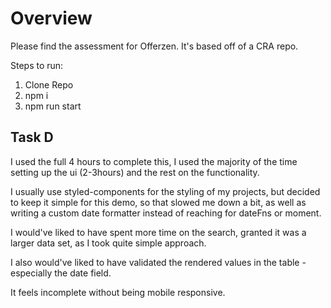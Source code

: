 # Overview

Please find the assessment for Offerzen. It's based off of a CRA repo.

Steps to run:

1. Clone Repo
2. npm i
3. npm run start

## Task D

I used the full 4 hours to complete this, I used the majority of the time setting up the ui (2-3hours) and the rest on the functionality.

I usually use styled-components for the styling of my projects, but decided to keep it simple for this demo, so that slowed me down a bit, as well as writing a custom date formatter instead of reaching for dateFns or moment.

I would've liked to have spent more time on the search, granted it was a larger data set, as I took quite simple approach.

I also would've liked to have validated the rendered values in the table - especially the date field.

It feels incomplete without being mobile responsive.
